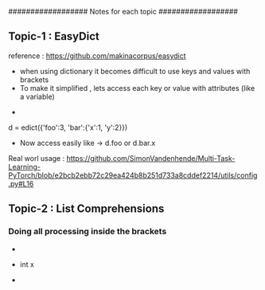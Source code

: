 ################## Notes for each topic ##################
## Topic-1 : EasyDict

reference : https://github.com/makinacorpus/easydict

* when using dictionary it becomes difficult to use keys and values with brackets
* To make it simplified , lets access each key or value with attributes (like a variable)
* ```  
d = edict({'foo':3, 'bar':{'x':1, 'y':2}})

* Now access easily like -> d.foo  or d.bar.x

Real worl usage : https://github.com/SimonVandenhende/Multi-Task-Learning-PyTorch/blob/e2bcb2ebb72c29ea424b8b251d733a8cddef2214/utils/config.py#L16


## Topic-2 : List Comprehensions

### Doing all processing inside the brackets 

* ```
* int x
 
* 


